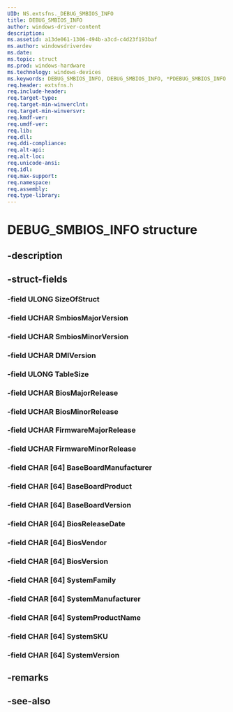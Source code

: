 ```yaml
---
UID: NS.extsfns._DEBUG_SMBIOS_INFO
title: DEBUG_SMBIOS_INFO
author: windows-driver-content
description: 
ms.assetid: a13de061-1306-494b-a3cd-c4d23f193baf
ms.author: windowsdriverdev
ms.date: 
ms.topic: struct
ms.prod: windows-hardware
ms.technology: windows-devices
ms.keywords: DEBUG_SMBIOS_INFO, DEBUG_SMBIOS_INFO, *PDEBUG_SMBIOS_INFO
req.header: extsfns.h
req.include-header:
req.target-type:
req.target-min-winverclnt:
req.target-min-winversvr:
req.kmdf-ver:
req.umdf-ver:
req.lib:
req.dll:
req.ddi-compliance:
req.alt-api:
req.alt-loc:
req.unicode-ansi:
req.idl:
req.max-support:
req.namespace:
req.assembly:
req.type-library:
---
```


# DEBUG_SMBIOS_INFO structure

## -description



## -struct-fields

### -field ULONG SizeOfStruct			
 	
### -field UCHAR SmbiosMajorVersion			
 	
### -field UCHAR SmbiosMinorVersion			
 	
### -field UCHAR DMIVersion			
 	
### -field ULONG TableSize			
 	
### -field UCHAR BiosMajorRelease			
 	
### -field UCHAR BiosMinorRelease			
 	
### -field UCHAR FirmwareMajorRelease			
 	
### -field UCHAR FirmwareMinorRelease			
 	
### -field CHAR [64] BaseBoardManufacturer			
 	
### -field CHAR [64] BaseBoardProduct			
 	
### -field CHAR [64] BaseBoardVersion			
 	
### -field CHAR [64] BiosReleaseDate			
 	
### -field CHAR [64] BiosVendor			
 	
### -field CHAR [64] BiosVersion			
 	
### -field CHAR [64] SystemFamily			
 	
### -field CHAR [64] SystemManufacturer			
 	
### -field CHAR [64] SystemProductName			
 	
### -field CHAR [64] SystemSKU			
 	
### -field CHAR [64] SystemVersion			
 	
## -remarks

## -see-also